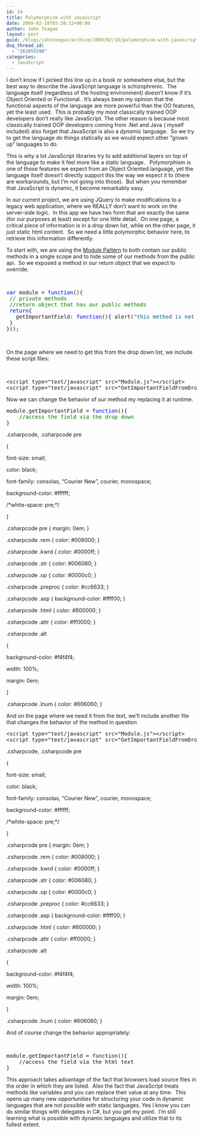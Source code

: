 ```yaml
---
id: 24
title: Polymorphism with JavaScript
date: 2009-02-18T05:20:12+00:00
author: John Teague
layout: post
guid: /blogs/johnteague/archive/2009/02/18/polymorphism-with-javascript.aspx
dsq_thread_id:
  - "262055598"
categories:
  - JavaScript
---
```

I don’t know if I picked this line up in a book or somewhere else, but the best way to describe the JavaScript language is schizophrenic.&#160; The language itself (regardless of the hosting environment) doesn’t know if it’s Object Oriented or Functional.&#160; It’s always been my opinion that the functional aspects of the language are more powerful than the OO features, yet the least used.&#160; This is probably my most classically trained OOP developers don’t really like JavaScript. The other reason is because most classically trained OOP developers coming from .Net and Java ( myself included) also forget that JavaScript is also a _dynamic_ language.&#160; So we try to get the language do things statically as we would expect other “grown up” languages to do.

This is why a lot JavaScript libraries try to add additional layers on top of the language to make it feel more like a static language.&#160;&#160; Polymorphism is one of those features we expect from an Object Oriented language, yet the language itself doesn’t directly support this the way we expect it to (there are workarounds, but I’m not going into those).&#160; But when you remember that JavaScript is dynamic, it become remarkably easy.

In our current project, we are using JQuery to make modifications to a legacy web application, where we REALLY don’t want to work on the server-side logic.&#160; In this app we have two form that are exactly the same (for our purposes at least) except for one little detail.&#160; On one page, a critical piece of information is in a drop down list, while on the other page, it just static html content.&#160; So we need a little polymorphic behavior here, to retrieve this information differently.

To start with, we are using the [Module Pattern](http://yuiblog.com/blog/2007/06/12/module-pattern/) to both contain our public methods in a single scope and to hide some of our methods from the public api.&#160; So we exposed a method in our return object that we expect to override.

&#160;

<div>
  <pre><span style="color: #0000ff">var</span> module = <span style="color: #0000ff">function</span>(){
 <span style="color: #008000">// private methods</span>
 <span style="color: #008000">//return object that has our public methods</span>
 <span style="color: #0000ff">return</span>{
   getImportantField: <span style="color: #0000ff">function</span>(){ alert(<span style="color: #006080">"this method is not implement, write your own"</span>}
 }
}();</pre>
</div>

&#160;

On the page where we need to get this from the drop down list, we include these script files:

&#160;

<pre><span class="kwrd">&lt;</span><span class="html">script</span> <span class="attr">type</span><span class="kwrd">="text/javascript"</span> <span class="attr">src</span><span class="kwrd">="Module.js"</span><span class="kwrd">&gt;&lt;/</span><span class="html">script</span><span class="kwrd">&gt;</span>
&lt;script type=<span class="str">"text/javascript"</span> src=<span class="str">"GetImportantFieldFromDropDown.js"</span>&gt;<span class="kwrd">&lt;/</span><span class="html">script</span><span class="kwrd">&gt;</span></pre>

Now we can change the behavior of our method my replacing it at runtime.

<div>
  <pre>module.getImportantField = <span style="color: #0000ff">function</span>(){
    <span style="color: #008000">//access the field via the drop down</span>
}</pre>
</div>

.csharpcode, .csharpcode pre
  
{
	  
font-size: small;
	  
color: black;
	  
font-family: consolas, &#8220;Courier New&#8221;, courier, monospace;
	  
background-color: #ffffff;
	  
/\*white-space: pre;\*/
  
}
  
.csharpcode pre { margin: 0em; }
  
.csharpcode .rem { color: #008000; }
  
.csharpcode .kwrd { color: #0000ff; }
  
.csharpcode .str { color: #006080; }
  
.csharpcode .op { color: #0000c0; }
  
.csharpcode .preproc { color: #cc6633; }
  
.csharpcode .asp { background-color: #ffff00; }
  
.csharpcode .html { color: #800000; }
  
.csharpcode .attr { color: #ff0000; }
  
.csharpcode .alt
  
{
	  
background-color: #f4f4f4;
	  
width: 100%;
	  
margin: 0em;
  
}
  
.csharpcode .lnum { color: #606060; }

And on the page where we need it from the text, we’ll include another file that changes the behavior of the method in question

<pre><span class="kwrd">&lt;</span><span class="html">script</span> <span class="attr">type</span><span class="kwrd">="text/javascript"</span> <span class="attr">src</span><span class="kwrd">="Module.js"</span><span class="kwrd">&gt;&lt;/</span><span class="html">script</span><span class="kwrd">&gt;</span> 
&lt;script type=<span class="str">"text/javascript"</span> src=<span class="str">"GetImportantFieldFromDropDown.js"</span>&gt;<span class="kwrd">&lt;/</span><span class="html">script</span><span class="kwrd">&gt;</span> </pre></p> 

.csharpcode, .csharpcode pre
  
{
	  
font-size: small;
	  
color: black;
	  
font-family: consolas, &#8220;Courier New&#8221;, courier, monospace;
	  
background-color: #ffffff;
	  
/\*white-space: pre;\*/
  
}
  
.csharpcode pre { margin: 0em; }
  
.csharpcode .rem { color: #008000; }
  
.csharpcode .kwrd { color: #0000ff; }
  
.csharpcode .str { color: #006080; }
  
.csharpcode .op { color: #0000c0; }
  
.csharpcode .preproc { color: #cc6633; }
  
.csharpcode .asp { background-color: #ffff00; }
  
.csharpcode .html { color: #800000; }
  
.csharpcode .attr { color: #ff0000; }
  
.csharpcode .alt
  
{
	  
background-color: #f4f4f4;
	  
width: 100%;
	  
margin: 0em;
  
}
  
.csharpcode .lnum { color: #606060; }

And of course change the behavior appropriately:

&#160;

<div>
  <pre>module.getImportantField = <span class="kwrd">function</span>(){
    <span class="rem">//access the field via the html text</span>
}</pre>
</div>

This approach takes advantage of the fact that browsers load source files in the order in which they are listed.&#160; Also the fact that JavaScript treats methods like variables and you can replace their value at any time.&#160; This opens up many new opportunities for structuring your code in dynamic languages that are not possible with static languages. Yes I know you can do similar things with delegates in C#, but you get my point.&#160; I’m still learning what is possible with dynamic languages and utilize that to its fullest extent.&#160;